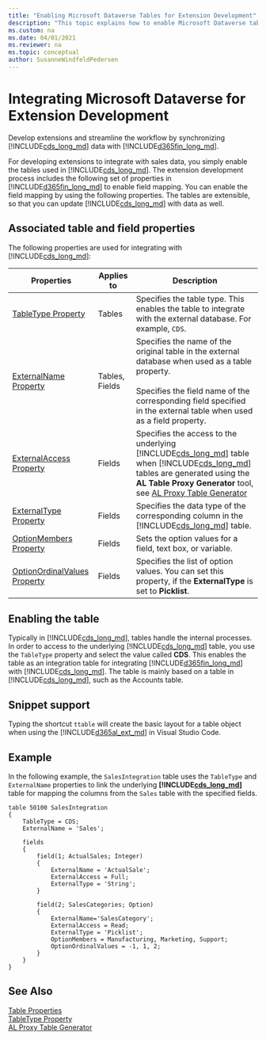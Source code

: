 ```yaml
---
title: "Enabling Microsoft Dataverse Tables for Extension Development"
description: "This topic explains how to enable Microsoft Dataverse tables for the extension development process."
ms.custom: na
ms.date: 04/01/2021
ms.reviewer: na
ms.topic: conceptual
author: SusanneWindfeldPedersen
---
```


# Integrating Microsoft Dataverse for Extension Development



Develop extensions and streamline the workflow by synchronizing [!INCLUDE[cds_long_md](../includes/cds_long_md.md)] data with [!INCLUDE[d365fin_long_md](../includes/d365fin_long_md.md)]. 

For developing extensions to integrate with sales data, you simply enable the tables used in [!INCLUDE[cds_long_md](../includes/cds_long_md.md)]. The extension development process includes the following set of properties in [!INCLUDE[d365fin_long_md](../includes/d365fin_long_md.md)] to enable field mapping. You can enable the field mapping by using the following properties. The tables are extensible, so that you can update [!INCLUDE[cds_long_md](../includes/cds_long_md.md)] with data as well.

## Associated table and field properties

The following properties are used for integrating with [!INCLUDE[cds_long_md](../includes/cds_long_md.md)]:

|Properties | Applies to | Description |
|-----------|------------|-------------|
|[TableType Property](properties/devenv-tabletype-property.md)|Tables |Specifies the table type. This enables the table to integrate with the external database. For example, `CDS`. |
|[ExternalName Property](properties/devenv-externalname-property.md)|Tables, Fields|Specifies the name of the original table in the external database when used as a table property.</br> <br>Specifies the field name of the corresponding field specified in the external table when used as a field property.</br> | 
|[ExternalAccess Property](properties/devenv-externalaccess-property.md)|Fields|Specifies the access to the underlying [!INCLUDE[cds_long_md](../includes/cds_long_md.md)] table when [!INCLUDE[cds_long_md](../includes/cds_long_md.md)] tables are generated using the **AL Table Proxy Generator** tool, see [AL Proxy Table Generator](devenv-al-table-proxy-generator.md)|
|[ExternalType Property](properties/devenv-externaltype-property.md)|Fields|Specifies the data type of the corresponding column in the [!INCLUDE[cds_long_md](../includes/cds_long_md.md)] table. |
|[OptionMembers Property](./properties/devenv-optionmembers-field-property.md)|Fields|Sets the option values for a field, text box, or variable. | 
|[OptionOrdinalValues Property](properties/devenv-optionordinalvalues-property.md)|Fields|Specifies the list of option values. You can set this property, if the **ExternalType** is set to **Picklist**.| 

## Enabling the table

Typically in [!INCLUDE[cds_long_md](../includes/cds_long_md.md)], tables handle the internal processes. In order to access to the underlying [!INCLUDE[cds_long_md](../includes/cds_long_md.md)] table, you use the `TableType` property and select the value called **CDS**. This enables the table as an integration table for integrating [!INCLUDE[d365fin_long_md](../includes/d365fin_long_md.md)] with [!INCLUDE[cds_long_md](../includes/cds_long_md.md)]. The table is mainly based on a table in [!INCLUDE[cds_long_md](../includes/cds_long_md.md)], such as the Accounts table.

## Snippet support

Typing the shortcut `ttable` will create the basic layout for a table object when using the [!INCLUDE[d365al_ext_md](../includes/d365al_ext_md.md)] in Visual Studio Code. 

## Example

In the following example, the `SalesIntegration` table uses the `TableType` and `ExternalName` properties to link the underlying **[!INCLUDE[cds_long_md](../includes/cds_long_md.md)]** table for mapping the columns from the `Sales` table with the specified fields. 

```AL
table 50100 SalesIntegration
{
    TableType = CDS;
    ExternalName = 'Sales';

    fields
    {
        field(1; ActualSales; Integer)
        {
            ExternalName = 'ActualSale';
            ExternalAccess = Full;
            ExternalType = 'String';
        }

        field(2; SalesCategories; Option)
        {
            ExternalName='SalesCategory';
            ExternalAccess = Read;
            ExternalType = 'Picklist';
            OptionMembers = Manufacturing, Marketing, Support;
            OptionOrdinalValues = -1, 1, 2;
        }
    }
}
```

## See Also

[Table Properties](properties/devenv-table-properties.md)  
[TableType Property](properties/devenv-tabletype-property.md)  
[AL Proxy Table Generator](devenv-al-table-proxy-generator.md)